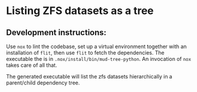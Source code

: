 Listing ZFS datasets as a tree
==============================

Development instructions:
-------------------------

Use `nox` to lint the codebase, set up a virtual environment together with an
installation of `flit`, then use `flit` to fetch the dependencies. The
executable the is in `.nox/install/bin/mud-tree-python`. An invocation of `nox`
takes care of all that.

The generated executable will list the zfs datasets hierarchically in a
parent/child dependency tree.